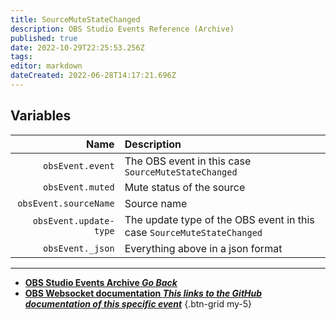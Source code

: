 ```yaml
---
title: SourceMuteStateChanged
description: OBS Studio Events Reference (Archive)
published: true
date: 2022-10-29T22:25:53.256Z
tags: 
editor: markdown
dateCreated: 2022-06-28T14:17:21.696Z
---
```


## Variables

Name | Description
----:|:------------
`obsEvent.event` | The OBS event in this case `SourceMuteStateChanged`
`obsEvent.muted` | Mute status of the source
`obsEvent.sourceName` | Source name
`obsEvent.update-type` | The update type of the OBS event in this case `SourceMuteStateChanged`
`obsEvent._json` | Everything above in a json format

---

- [<i class="mdi mdi-chevron-left"></i>**OBS Studio Events Archive *Go Back***](/Broadcasters/OBS/Archive/Events)
- [<i class="mdi mdi-github"></i> **OBS Websocket documentation *This links to the GitHub documentation of this specific event***](https://github.com/obsproject/obs-websocket/blob/4.x-current/docs/generated/protocol.md#sourcemutestatechanged)
{.btn-grid my-5}
